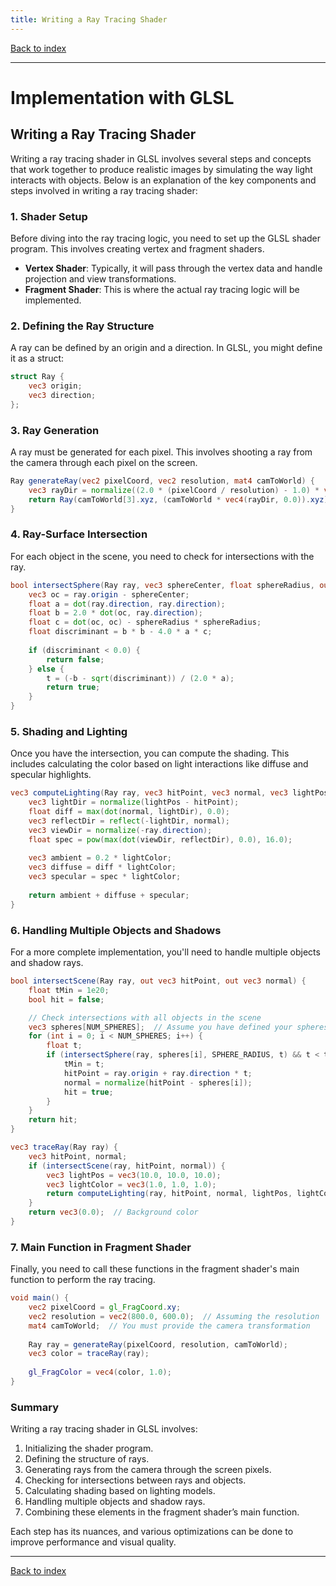 ```yaml
---
title: Writing a Ray Tracing Shader
---
```


[Back to index](index.html)

---
# Implementation with GLSL
## Writing a Ray Tracing Shader

Writing a ray tracing shader in GLSL involves several steps and concepts that work together to produce realistic images by simulating the way light interacts with objects. Below is an explanation of the key components and steps involved in writing a ray tracing shader:

### 1. Shader Setup
Before diving into the ray tracing logic, you need to set up the GLSL shader program. This involves creating vertex and fragment shaders.

- **Vertex Shader**: Typically, it will pass through the vertex data and handle projection and view transformations.
- **Fragment Shader**: This is where the actual ray tracing logic will be implemented.

### 2. Defining the Ray Structure
A ray can be defined by an origin and a direction. In GLSL, you might define it as a struct:

```glsl
struct Ray {
    vec3 origin;
    vec3 direction;
};
```

### 3. Ray Generation
A ray must be generated for each pixel. This involves shooting a ray from the camera through each pixel on the screen.

```glsl
Ray generateRay(vec2 pixelCoord, vec2 resolution, mat4 camToWorld) {
    vec3 rayDir = normalize((2.0 * (pixelCoord / resolution) - 1.0) * vec3(resolution.x / resolution.y, 1.0, 1.0));
    return Ray(camToWorld[3].xyz, (camToWorld * vec4(rayDir, 0.0)).xyz);
}
```

### 4. Ray-Surface Intersection
For each object in the scene, you need to check for intersections with the ray.

```glsl
bool intersectSphere(Ray ray, vec3 sphereCenter, float sphereRadius, out float t) {
    vec3 oc = ray.origin - sphereCenter;
    float a = dot(ray.direction, ray.direction);
    float b = 2.0 * dot(oc, ray.direction);
    float c = dot(oc, oc) - sphereRadius * sphereRadius;
    float discriminant = b * b - 4.0 * a * c;
    
    if (discriminant < 0.0) {
        return false;
    } else {
        t = (-b - sqrt(discriminant)) / (2.0 * a);
        return true;
    }
}
```

### 5. Shading and Lighting
Once you have the intersection, you can compute the shading. This includes calculating the color based on light interactions like diffuse and specular highlights.

```glsl
vec3 computeLighting(Ray ray, vec3 hitPoint, vec3 normal, vec3 lightPos, vec3 lightColor) {
    vec3 lightDir = normalize(lightPos - hitPoint);
    float diff = max(dot(normal, lightDir), 0.0);
    vec3 reflectDir = reflect(-lightDir, normal);
    vec3 viewDir = normalize(-ray.direction);
    float spec = pow(max(dot(viewDir, reflectDir), 0.0), 16.0);
    
    vec3 ambient = 0.2 * lightColor;
    vec3 diffuse = diff * lightColor;
    vec3 specular = spec * lightColor;
    
    return ambient + diffuse + specular;
}
```

### 6. Handling Multiple Objects and Shadows
For a more complete implementation, you'll need to handle multiple objects and shadow rays.

```glsl
bool intersectScene(Ray ray, out vec3 hitPoint, out vec3 normal) {
    float tMin = 1e20;
    bool hit = false;

    // Check intersections with all objects in the scene
    vec3 spheres[NUM_SPHERES];  // Assume you have defined your spheres
    for (int i = 0; i < NUM_SPHERES; i++) {
        float t;
        if (intersectSphere(ray, spheres[i], SPHERE_RADIUS, t) && t < tMin) {
            tMin = t;
            hitPoint = ray.origin + ray.direction * t;
            normal = normalize(hitPoint - spheres[i]);
            hit = true;
        }
    }
    return hit;
}

vec3 traceRay(Ray ray) {
    vec3 hitPoint, normal;
    if (intersectScene(ray, hitPoint, normal)) {
        vec3 lightPos = vec3(10.0, 10.0, 10.0);
        vec3 lightColor = vec3(1.0, 1.0, 1.0);
        return computeLighting(ray, hitPoint, normal, lightPos, lightColor);
    }
    return vec3(0.0);  // Background color
}
```

### 7. Main Function in Fragment Shader
Finally, you need to call these functions in the fragment shader's main function to perform the ray tracing.

```glsl
void main() {
    vec2 pixelCoord = gl_FragCoord.xy;
    vec2 resolution = vec2(800.0, 600.0);  // Assuming the resolution
    mat4 camToWorld;  // You must provide the camera transformation
    
    Ray ray = generateRay(pixelCoord, resolution, camToWorld);
    vec3 color = traceRay(ray);
    
    gl_FragColor = vec4(color, 1.0);
}
```

### Summary
Writing a ray tracing shader in GLSL involves:

1. Initializing the shader program.
2. Defining the structure of rays.
3. Generating rays from the camera through the screen pixels.
4. Checking for intersections between rays and objects.
5. Calculating shading based on lighting models.
6. Handling multiple objects and shadow rays.
7. Combining these elements in the fragment shader’s main function.

Each step has its nuances, and various optimizations can be done to improve performance and visual quality.

---
[Back to index](index.html)

